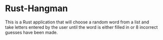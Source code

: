 # Rust-Hangman
This is a Rust application that will choose a random word from a list and take letters entered by the user until the word is either filled in or 8 incorrect guesses have been made.
